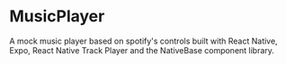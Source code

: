 # MusicPlayer

A mock music player based on spotify's controls built with React Native, Expo, React Native Track Player and the NativeBase component library.
